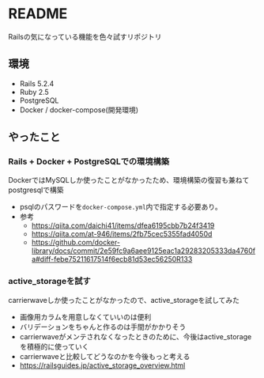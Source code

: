 # README

Railsの気になっている機能を色々試すリポジトリ

## 環境
- Rails 5.2.4
- Ruby 2.5
- PostgreSQL
- Docker / docker-compose(開発環境)

## やったこと

### Rails + Docker + PostgreSQLでの環境構築
DockerではMySQLしか使ったことがなかったため、環境構築の復習も兼ねてpostgresqlで構築
- psqlのパスワードを`docker-compose.yml`内で指定する必要あり。
- 参考
  - https://qiita.com/daichi41/items/dfea6195cbb7b24f3419
  - https://qiita.com/at-946/items/2fb75cec5355fad4050d
  - https://github.com/docker-library/docs/commit/2e59fc9a6aee9125eac1a29283205333da4760fa#diff-febe75211617514f6ecb81d53ec56250R133

### active_storageを試す
carrierwaveしか使ったことがなかったので、active_storageを試してみた
- 画像用カラムを用意しなくていいのは便利
- バリデーションをちゃんと作るのは手間がかかりそう
- carrierwaveがメンテされなくなったときのために、今後はactive_storageを積極的に使っていく
- carrierwaveと比較してどうなのかを今後もっと考える
- https://railsguides.jp/active_storage_overview.html
